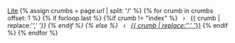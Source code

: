 <a class="breadcrumb-item" href='{{ site.baseurl }}/'>Lite</a>
{% assign crumbs = page.url | split: '/' %}
{% for crumb in crumbs offset: 1 %}
  {% if forloop.last %}
    {%if crumb != "index" %}
      <span>&nbsp;&nbsp;&rsaquo;&nbsp;&nbsp;</span>
        <a>{{ crumb | replace:'_',' '}}</a>
    {% endif %}
  {% else %}
  <span>&nbsp;&nbsp;&rsaquo;&nbsp;&nbsp;</span>
    <a class="breadcrumb-item" href="{% assign crumb_limit = forloop.index | plus: 1 %}{{site.baseurl}}{% for crumb in crumbs limit: crumb_limit %}{{ crumb | append: '/' }}{% endfor %}">{{ crumb | replace:'_',' '}}</a>
  {% endif %}
{% endfor %}
